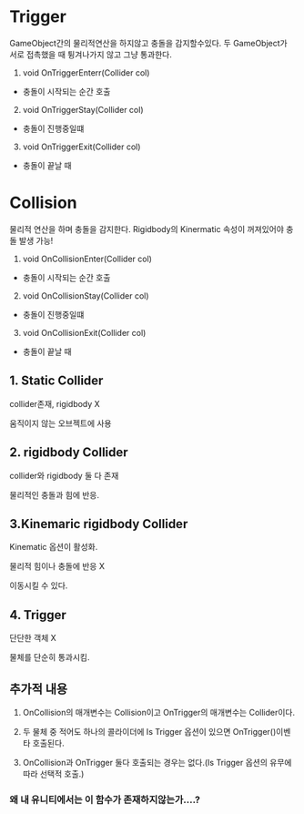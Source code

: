 # Trigger

GameObject간의 물리적연산을 하지않고 충돌을 감지할수있다.
두 GameObject가 서로 접촉했을 때 튕겨나가지 않고 그냥 통과한다.

1. void OnTriggerEnterr(Collider col)

- 충돌이 시작되는 순간 호출

2. void OnTriggerStay(Collider col)

- 충돌이 진행중일떄

3. void OnTriggerExit(Collider col)

- 충돌이 끝날 때

# Collision

물리적 연산을 하며 충돌을 감지한다.
Rigidbody의 Kinermatic 속성이 꺼져있어야 충돌 발생 가능!

1. void OnCollisionEnter(Collider col)

- 충돌이 시작되는 순간 호출

2. void OnCollisionStay(Collider col)

- 충돌이 진행중일떄

3. void OnCollisionExit(Collider col)

- 충돌이 끝날 때


## 1. Static Collider

collider존재, rigidbody X

움직이지 않는 오브젝트에 사용

## 2. rigidbody Collider

collider와 rigidbody 둘 다 존재

물리적인 충돌과 힘에 반응.

## 3.Kinemaric  rigidbody Collider 

Kinematic 옵션이 활성화.

물리적 힘이나 충돌에 반응 X

이동시킬 수 있다.

## 4. Trigger

단단한 객체 X

물체를 단순히 통과시킴.



## 추가적 내용
1. OnCollision의 매개변수는 Collision이고 OnTrigger의 매개변수는 Collider이다.

2. 두 물체 중 적어도 하나의 콜라이더에 Is Trigger 옵션이 있으면 OnTrigger()이벤타 호출된다.

3. OnCollision과 OnTrigger 둘다 호출되는 경우는 없다.(Is Trigger 옵션의 유무에 따라 선택적 호출.)
### 왜 내 유니티에서는 이 함수가 존재하지않는가....?